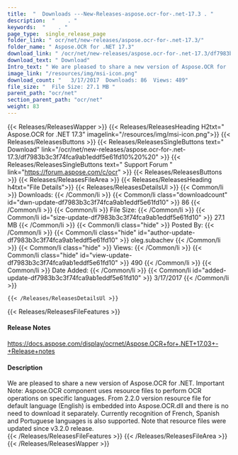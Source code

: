 ```yaml
---
title:  "  Downloads ---New-Releases-aspose.ocr-for-.net-17.3 . " 
description:  "    . " 
keywords:  "    . " 
page_type:  single_release_page
folder_link: " ocr/net/new-releases/aspose.ocr-for-.net-17.3/"
folder_name: " Aspose.OCR for .NET 17.3"
download_link: " /ocr/net/new-releases/aspose.ocr-for-.net-17.3/df7983b3c3f74fca9ab1eddf5e61fd10"
download_text: " Download"
Intro_text: " We are pleased to share a new version of Aspose.OCR for .NET. Important Note: As..."
image_link: "/resources/img/msi-icon.png"
download_count: "   3/17/2017  Downloads: 86  Views: 489"
file_size: "  File Size: 27.1 MB "
parent_path: "ocr/net"
section_parent_path: "ocr/net"
weight: 83 
---
```


{{< Releases/ReleasesWapper >}}
  {{< Releases/ReleasesHeading H2txt=" Aspose.OCR for .NET 17.3" imagelink="/resources/img/msi-icon.png">}}
  {{< Releases/ReleasesButtons >}}
    {{< Releases/ReleasesSingleButtons text=" Download" link="/ocr/net/new-releases/aspose.ocr-for-.net-17.3/df7983b3c3f74fca9ab1eddf5e61fd10%20%20" >}}
    {{< Releases/ReleasesSingleButtons text=" Support Forum " link="https://forum.aspose.com/c/ocr" >}}
  {{< Releases/ReleasesButtons >}}
  {{< Releases/ReleasesFileArea >}}
    {{< Releases/ReleasesHeading h4txt="File Details">}}
    {{< Releases/ReleasesDetailsUl >}}
            {{< Common/li  >}} Downloads: {{< /Common/li >}} 
      {{< Common/li class="downloadcount" id="dwn-update-df7983b3c3f74fca9ab1eddf5e61fd10" >}} 86 {{< /Common/li >}} 
      {{< Common/li  >}} File Size: {{< /Common/li >}} 
      {{< Common/li id="size-update-df7983b3c3f74fca9ab1eddf5e61fd10" >}} 27.1 MB {{< /Common/li >}} 
      {{< Common/li  class="hide" >}} Posted By: {{< /Common/li >}} 
      {{< Common/li class="hide" id="author-update-df7983b3c3f74fca9ab1eddf5e61fd10" >}} oleg.subachev {{< /Common/li >}} 
      {{< Common/li class="hide"  >}} Views: {{< /Common/li >}} 
      {{< Common/li class="hide" id="view-update-df7983b3c3f74fca9ab1eddf5e61fd10" >}} 490 {{< /Common/li >}} 
      {{< Common/li  >}} Date Added: {{< /Common/li >}} 
      {{< Common/li id="added-update-df7983b3c3f74fca9ab1eddf5e61fd10" >}} 3/17/2017 {{< /Common/li >}} 

    {{< /Releases/ReleasesDetailsUl >}}

  {{< Releases/ReleasesFileFeatures >}}
      <h4>Release Notes</h4><div><a href="https://docs.aspose.com/display/ocrnet/Aspose.OCR+for+.NET+17.03+-+Release+notes">https://docs.aspose.com/display/ocrnet/Aspose.OCR+for+.NET+17.03+-+Release+notes</a></div><h4>Description</h4><div class="HTMLDescription">We are pleased to share a new version of Aspose.OCR for .NET. Important Note: Aspose.OCR component uses resource files to perform OCR operations on specific languages. From 2.2.0 version resource file for default language (English) is embedded into Aspose.OCR.dll and there is no need to download it separately. Currently recognition of French, Spanish and Portuguese languages is also supported. Note that resource files were updated since v3.2.0 release.</div>
  {{< /Releases/ReleasesFileFeatures >}}
 {{< /Releases/ReleasesFileArea >}}
{{< /Releases/ReleasesWapper >}}



